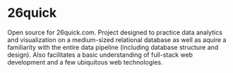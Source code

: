# 26quick

Open source for 26quick.com. Project designed to practice data analytics and visualization on a medium-sized relational database as well as aquire a familiarity with the entire data pipeline (including database structure and design). Also facilitates a basic understanding of full-stack web development and a few ubiquitous web technologies.
